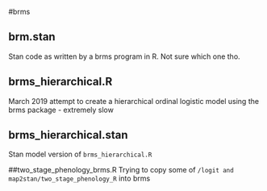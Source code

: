 #brms

## brm.stan
Stan code as written by a brms program in R. Not sure which one tho.

## brms_hierarchical.R
March 2019 attempt to create a hierarchical ordinal logistic model using the brms package - extremely slow

## brms_hierarchical.stan
Stan model version of `brms_hierarchical.R`

##two_stage_phenology_brms.R
Trying to copy some of `/logit and map2stan/two_stage_phenology_R` into brms
